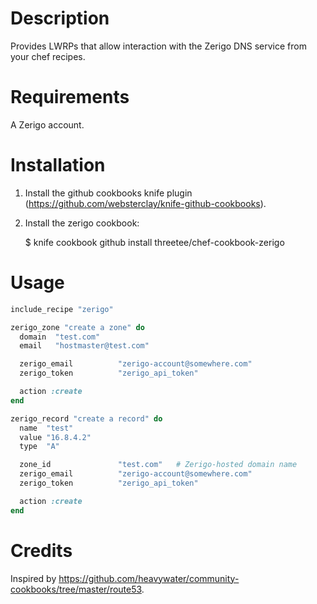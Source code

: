 Description
===========

Provides LWRPs that allow interaction with the Zerigo DNS service from your chef recipes.

Requirements
============

A Zerigo account.

Installation
============

1. Install the github cookbooks knife plugin (https://github.com/websterclay/knife-github-cookbooks).
2. Install the zerigo cookbook:

    $ knife cookbook github install threetee/chef-cookbook-zerigo

Usage
=====

```ruby
include_recipe "zerigo"

zerigo_zone "create a zone" do
  domain  "test.com"
  email   "hostmaster@test.com"

  zerigo_email          "zerigo-account@somewhere.com"
  zerigo_token          "zerigo_api_token"

  action :create
end

zerigo_record "create a record" do
  name  "test"
  value "16.8.4.2"
  type  "A"

  zone_id               "test.com"   # Zerigo-hosted domain name
  zerigo_email          "zerigo-account@somewhere.com"
  zerigo_token          "zerigo_api_token"

  action :create
end
```

Credits
=======

Inspired by https://github.com/heavywater/community-cookbooks/tree/master/route53.
